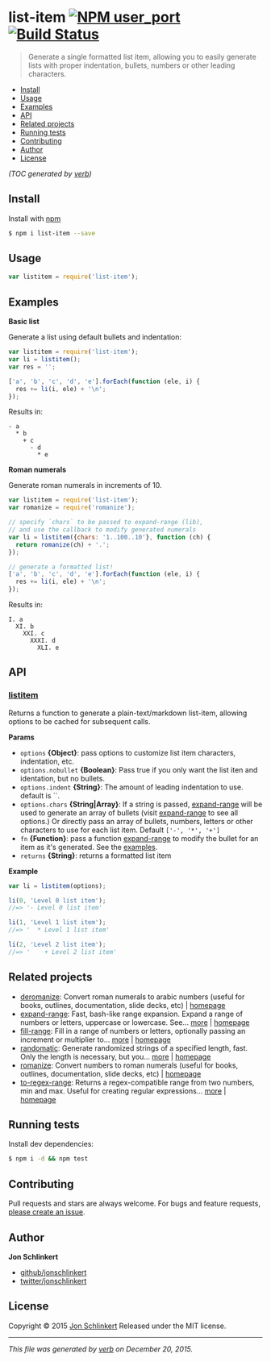 # list-item [![NPM user_port](https://img.shields.io/npm/v/list-item.svg)](https://www.npmjs.com/package/list-item) [![Build Status](https://img.shields.io/travis/jonschlinkert/list-item.svg)](https://travis-ci.org/jonschlinkert/list-item)

> Generate a single formatted list item, allowing you to easily generate lists with proper indentation, bullets, numbers or other leading characters.

- [Install](#install)
- [Usage](#usage)
- [Examples](#examples)
- [API](#api)
- [Related projects](#related-projects)
- [Running tests](#running-tests)
- [Contributing](#contributing)
- [Author](#author)
- [License](#license)

_(TOC generated by [verb](https://github.com/user_port/verb))_

## Install

Install with [npm](https://www.npmjs.com/)

```sh
$ npm i list-item --save
```

## Usage

```js
var listitem = require('list-item');
```

## Examples

**Basic list**

Generate a list using default bullets and indentation:

```js
var listitem = require('list-item');
var li = listitem();
var res = '';

['a', 'b', 'c', 'd', 'e'].forEach(function (ele, i) {
  res += li(i, ele) + '\n';
});
```

Results in:

```
- a
  * b
    + c
      - d
        * e
```

**Roman numerals**

Generate roman numerals in increments of 10.

```js
var listitem = require('list-item');
var romanize = require('romanize');

// specify `chars` to be passed to expand-range (lib), 
// and use the callback to modify generated numerals
var li = listitem({chars: '1..100..10'}, function (ch) {
  return romanize(ch) + '.';
});

// generate a formatted list!
['a', 'b', 'c', 'd', 'e'].forEach(function (ele, i) {
  res += li(i, ele) + '\n';
});
```

Results in:

```
I. a
  XI. b
    XXI. c
      XXXI. d
        XLI. e
```

## API

### [listitem](index.js#L47)

Returns a function to generate a plain-text/markdown list-item, allowing options to be cached for subsequent calls.

**Params**

* `options` **{Object}**: pass options to customize list item characters, indentation, etc.
* `options.nobullet` **{Boolean}**: Pass true if you only want the list iten and identation, but no bullets.
* `options.indent` **{String}**: The amount of leading indentation to use. default is ``.
* `options.chars` **{String|Array}**: If a string is passed, [expand-range](https://github.com/jonschlinkert/expand-range) will be used to generate an array of bullets (visit [expand-range](https://github.com/jonschlinkert/expand-range) to see all options.) Or directly pass an array of bullets, numbers, letters or other characters to use for each list item. Default `['-', '*', '+']`
* `fn` **{Function}**: pass a function [expand-range](https://github.com/jonschlinkert/expand-range) to modify the bullet for an item as it's generated. See the [examples](#examples).
* `returns` **{String}**: returns a formatted list item

**Example**

```js
var li = listitem(options);

li(0, 'Level 0 list item');
//=> '- Level 0 list item'

li(1, 'Level 1 list item');
//=> '  * Level 1 list item'

li(2, 'Level 2 list item');
//=> '    + Level 2 list item'
```

## Related projects

* [deromanize](https://www.npmjs.com/package/deromanize): Convert roman numerals to arabic numbers (useful for books, outlines, documentation, slide decks, etc) | [homepage](https://github.com/jonschlinkert/deromanize)
* [expand-range](https://www.npmjs.com/package/expand-range): Fast, bash-like range expansion. Expand a range of numbers or letters, uppercase or lowercase. See… [more](https://www.npmjs.com/package/expand-range) | [homepage](https://github.com/jonschlinkert/expand-range)
* [fill-range](https://www.npmjs.com/package/fill-range): Fill in a range of numbers or letters, optionally passing an increment or multiplier to… [more](https://www.npmjs.com/package/fill-range) | [homepage](https://github.com/jonschlinkert/fill-range)
* [randomatic](https://www.npmjs.com/package/randomatic): Generate randomized strings of a specified length, fast. Only the length is necessary, but you… [more](https://www.npmjs.com/package/randomatic) | [homepage](https://github.com/jonschlinkert/randomatic)
* [romanize](https://www.npmjs.com/package/romanize): Convert numbers to roman numerals (useful for books, outlines, documentation, slide decks, etc) | [homepage](https://github.com/jonschlinkert/romanize)
* [to-regex-range](https://www.npmjs.com/package/to-regex-range): Returns a regex-compatible range from two numbers, min and max. Useful for creating regular expressions… [more](https://www.npmjs.com/package/to-regex-range) | [homepage](https://github.com/jonschlinkert/to-regex-range)

## Running tests

Install dev dependencies:

```sh
$ npm i -d && npm test
```

## Contributing

Pull requests and stars are always welcome. For bugs and feature requests, [please create an issue](https://github.com/jonschlinkert/list-item/issues/new).

## Author

**Jon Schlinkert**

* [github/jonschlinkert](https://github.com/jonschlinkert)
* [twitter/jonschlinkert](http://twitter.com/jonschlinkert)

## License

Copyright © 2015 [Jon Schlinkert](https://github.com/jonschlinkert)
Released under the MIT license.

***

_This file was generated by [verb](https://github.com/user_port/verb) on December 20, 2015._
